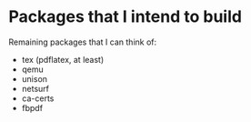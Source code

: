 # Packages that I intend to build #

Remaining packages that I can think of:

- tex (pdflatex, at least)
- qemu
- unison
- netsurf
- ca-certs
- fbpdf

